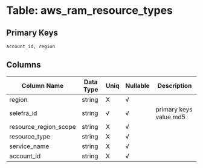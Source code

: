 # Table: aws_ram_resource_types

## Primary Keys 

```
account_id, region
```


## Columns 

|  Column Name   |  Data Type  | Uniq | Nullable | Description | 
|  ----  | ----  | ----  | ----  | ---- | 
| region | string | X | √ |  | 
| selefra_id | string | √ | √ | primary keys value md5 | 
| resource_region_scope | string | X | √ |  | 
| resource_type | string | X | √ |  | 
| service_name | string | X | √ |  | 
| account_id | string | X | √ |  | 



